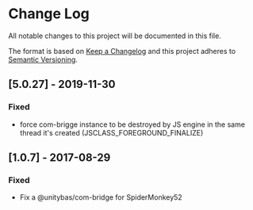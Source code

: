 # Change Log
All notable changes to this project will be documented in this file.

The format is based on [Keep a Changelog](http://keepachangelog.com/)
and this project adheres to [Semantic Versioning](http://semver.org/).

## [5.0.27] - 2019-11-30
### Fixed
 - force com-brigge instance to be destroyed by JS engine in the same thread it's created (JSCLASS_FOREGROUND_FINALIZE)

## [1.0.7] - 2017-08-29
### Fixed
 - Fix a @unitybas/com-bridge for SpiderMonkey52

